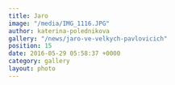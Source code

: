 ```yaml
---
title: Jaro
image: "/media/IMG_1116.JPG"
author: katerina-polednikova
gallery: "/news/jaro-ve-velkych-pavlovicich"
position: 15
date: 2016-05-29 05:58:37 +0000
category: gallery
layout: photo
---
```

